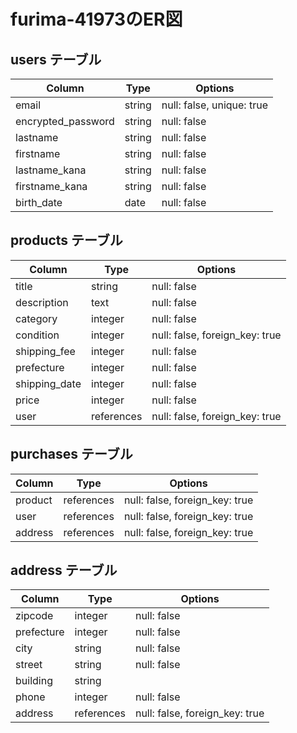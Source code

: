 # furima-41973のER図

## users テーブル

| Column             | Type   | Options                   |
| ------------------ | ------ | ------------------------- |
| email              | string | null: false, unique: true |
| encrypted_password | string | null: false               |
| lastname           | string | null: false               |
| firstname          | string | null: false               |
| lastname_kana      | string | null: false               |
| firstname_kana     | string | null: false               |
| birth_date         | date   | null: false               |


## products テーブル

| Column        | Type       | Options                        |
| ------------- | ---------- | ------------------------------ |
| title         | string     | null: false                    |
| description   | text       | null: false                    |
| category      | integer    | null: false                    |
| condition     | integer    | null: false, foreign_key: true |
| shipping_fee  | integer    | null: false                    |
| prefecture    | integer    | null: false                    |
| shipping_date | integer    | null: false                    |
| price         | integer    | null: false                    |
| user          | references | null: false, foreign_key: true |


## purchases テーブル

| Column     | Type       | Options                        |
| ---------- | ---------- | ------------------------------ |
| product    | references | null: false, foreign_key: true |
| user       | references | null: false, foreign_key: true |
| address    | references | null: false, foreign_key: true |


## address テーブル

| Column     | Type       | Options                        |
| ---------- | ---------- | ------------------------------ |
| zipcode    | integer    | null: false                    |
| prefecture | integer    | null: false                    |
| city       | string     | null: false                    |
| street     | string     | null: false                    |
| building   | string     |                                |
| phone      | integer    | null: false                    |
| address    | references | null: false, foreign_key: true |

